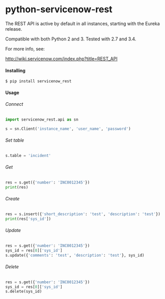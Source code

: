 # python-servicenow-rest

The REST API is active by default in all instances, starting with the Eureka release.

Compatible with both Python 2 and 3. Tested with 2.7 and 3.4.

For more info, see:

http://wiki.servicenow.com/index.php?title=REST_API


#### Installing
```
$ pip install servicenow_rest
```


#### Usage

###### Connect

```python
import servicenow_rest.api as sn

s = sn.Client('instance_name', 'user_name', 'password')
```

###### Set table
```python
s.table = 'incident'
```

###### Get

```python
res = s.get({'number': 'INC0012345'})
print(res)
```


###### Create

```python
res = s.insert({'short_description': 'test', 'description': 'test'})
print(res['sys_id'])
```

###### Update

```python
res = s.get({'number': 'INC0012345'})
sys_id = res[0]['sys_id']
s.update({'comments': 'test', 'description': 'test'}, sys_id)
```

###### Delete

```python
res = s.get({'number': 'INC0012345'})
sys_id = res[0]['sys_id']
s.delete(sys_id)
```




